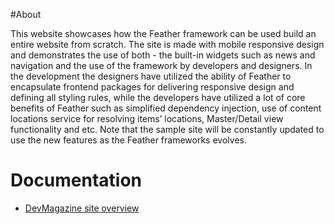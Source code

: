 #About

This website showcases how the Feather framework can be used build an entire website from scratch. The site is made with mobile responsive design and demonstrates the use of both - the built-in widgets such as news and navigation and the use of the framework by developers and designers. In the development the designers have utilized the ability of Feather to encapsulate frontend packages for delivering responsive design and defining all styling rules, while the developers have utilized a lot of core benefits of Feather such as simplified dependency injection, use of content locations service for resolving items’ locations, Master/Detail view functionality and etc. Note that the sample site will be constantly updated to use the new features as the Feather frameworks evolves.


# Documentation

  * [DevMagazine site overview](https://github.com/Sitefinity/feather/wiki/DevMagazine-site-overview)

